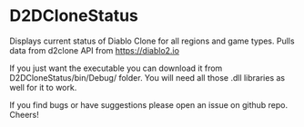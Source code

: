# D2DCloneStatus

Displays current status of Diablo Clone for all regions and game types.
Pulls data from d2clone API from https://diablo2.io

If you just want the executable you can download it from D2DCloneStatus/bin/Debug/ folder. You will need all those .dll libraries as well for it to work.

If you find bugs or have suggestions please open an issue on github repo.
Cheers!
